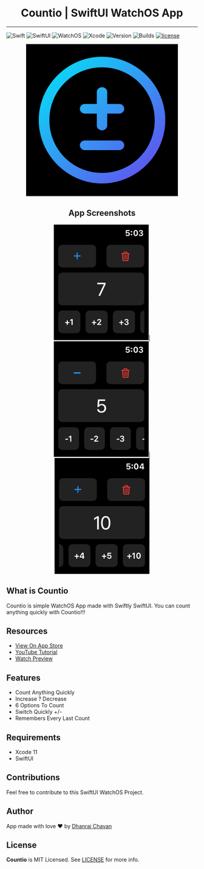 <h1 align="center">Countio | SwiftUI WatchOS App</h1>

---

![Swift](https://img.shields.io/badge/swift-5.1-orange.svg?style=for-the-badge)
![SwiftUI](https://img.shields.io/badge/use-swift_ui-blue.svg?style=for-the-badge)
![WatchOS](https://img.shields.io/badge/platform-watchos-purple.svg?style=for-the-badge)
![Xcode](https://img.shields.io/badge/Xcode-11-blue.svg?style=for-the-badge)
![Version](https://img.shields.io/badge/Version-1.0-purple.svg?style=for-the-badge)
![Builds](https://img.shields.io/badge/Builds-2-yellow.svg?style=for-the-badge)
[![license](https://img.shields.io/github/license/sgr-ksmt/FireTodo.svg?style=for-the-badge)](https://github.com/dhanrajdc7/Countio/blob/master/LICENSE.txt)

<p align="center">
  <img src="Screenshots/countioLogo.png" width="400">
</p>

<h2 align="center">App Screenshots</h2>

<p align="center">
  <img src="Screenshots/img1.png" width="250">|<img src="Screenshots/img2.png" width="250">|<img src="Screenshots/img3.png" width="250">
</p>

## What is Countio
Countio is simple WatchOS App made with Swiftly SwiftUI. You can count anything quickly with Countio!!!

## Resources
* [View On App Store](https://apps.apple.com/in/app/countio/id1510104828)
* [YouTube Tutorial](https://youtu.be/EWuTnjmEnHM)
* [Watch Preview](https://youtu.be/BBnCv3G8VgY)

## Features
* Count Anything Quickly
* Increase ? Decrease
* 6 Options To Count
* Switch Quickly +/-
* Remembers Every Last Count

## Requirements
* Xcode 11
* SwiftUI

## Contributions
Feel free to contribute to this SwiftUI WatchOS Project.

## Author
App made with love ❤️ by [Dhanraj Chavan](https://github.com/dhanrajdc7) 

## License
**Countio** is MIT Licensed. See [LICENSE](LICENCE.txt) for more info.
